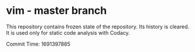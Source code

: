 # vim - master branch

This repository contains frozen state of the repository.
Its history is cleared. It is used only for static code
analysis with Codacy.

Commit Time: 1691397885